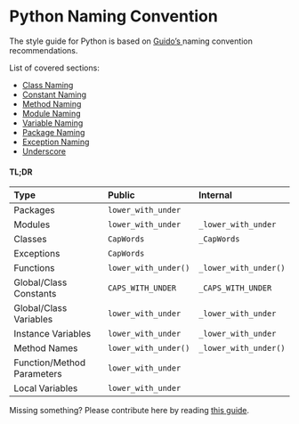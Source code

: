 # Python Naming Convention

The style guide for Python is based on [Guido’s ](https://www.python.org/doc/essays/styleguide/)naming convention recommendations.

List of covered sections:

* [Class Naming](../python/class-naming.md)
* [Constant Naming](../python/constant-naming.md)
* [Method Naming](../python/method-naming.md)
* [Module Naming](../python/module-naming.md)
* [Variable Naming](../python/variable-naming.md)
* [Package Naming](../python/package-naming.md "Python Package Naming")
* [Exception Naming](../python/exception-naming.md)
* [Underscore](../python/underscore.md)

#### TL;DR

| Type | Public | Internal |
| :--- | :--- | :--- |
| Packages | `lower_with_under` |  |
| Modules | `lower_with_under` | `_lower_with_under` |
| Classes | `CapWords` | `_CapWords` |
| Exceptions | `CapWords` |  |
| Functions | `lower_with_under()` | `_lower_with_under()` |
| Global/Class Constants | `CAPS_WITH_UNDER` | `_CAPS_WITH_UNDER` |
| Global/Class Variables | `lower_with_under` | `_lower_with_under` |
| Instance Variables | `lower_with_under` | `_lower_with_under` |
| Method Names | `lower_with_under()` | `_lower_with_under()` |
| Function/Method Parameters | `lower_with_under` |  |
| Local Variables | `lower_with_under` |  |

Missing something? Please contribute here by reading [this guide](../docs/CONTRIBUTING.md).

